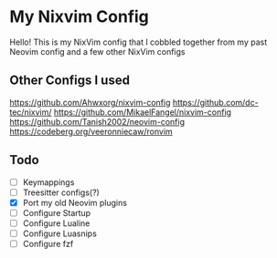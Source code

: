 # My Nixvim Config

Hello! This is my NixVim config that I cobbled together from my past Neovim config and a few other NixVim configs

## Other Configs I used
https://github.com/Ahwxorg/nixvim-config
https://github.com/dc-tec/nixvim/
https://github.com/MikaelFangel/nixvim-config
https://github.com/Tanish2002/neovim-config
https://codeberg.org/veeronniecaw/ronvim

## Todo
- [ ] Keymappings
- [ ] Treesitter configs(?)
- [x] Port my old Neovim plugins
- [ ] Configure Startup
- [ ] Configure Lualine
- [ ] Configure Luasnips
- [ ] Configure fzf
